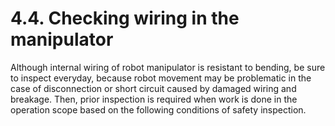 ﻿# 4.4. Checking wiring in the manipulator

Although internal wiring of robot manipulator is resistant to bending, be sure to inspect everyday, because robot movement may be problematic in the case of disconnection or short circuit caused by damaged wiring and breakage. Then, prior inspection is required when work is done in the operation scope based on the following conditions of safety inspection.
